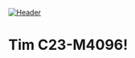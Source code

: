 [![Header](https://i.ibb.co/3N5vq0S/github-header-image-1.png)](https://github.com/KINGXDENI/Dicoding_Campus_Report)
# Tim C23-M4096!